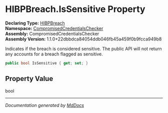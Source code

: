 ﻿<!--  
  <auto-generated>   
    The contents of this file were generated by a tool.  
    Changes to this file may be list if the file is regenerated  
  </auto-generated>   
-->

# HIBPBreach.IsSensitive Property

**Declaring Type:** [HIBPBreach](../index.md)  
**Namespace:** [CompromisedCredentialsChecker](../../index.md)  
**Assembly:** CompromisedCredentialsChecker  
**Assembly Version:** 1.1.0+22dbbdca84054ddb046fb45a459f0b9fcca949b8

Indicates if the breach is considered sensitive. The public API will not return any accounts for a breach flagged as sensitive.

```csharp
public bool IsSensitive { get; set; }
```

## Property Value

bool

___

*Documentation generated by [MdDocs](https://github.com/ap0llo/mddocs)*
